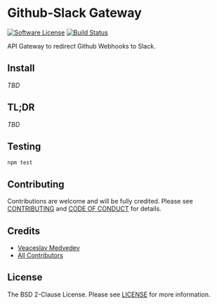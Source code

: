 # Github-Slack Gateway

[![Software License][ico-license]][link-license]
[![Build Status][ico-travis]][link-travis]

API Gateway to redirect Github Webhooks to Slack.

## Install

_TBD_

## TL;DR
   
_TBD_

## Testing

```shell
npm test
```

## Contributing

Contributions are welcome and will be fully credited. Please see [CONTRIBUTING](CONTRIBUTING.md) and [CODE OF CONDUCT](CODE_OF_CONDUCT.md) for details.

## Credits

- [Veaceslav Medvedev](https://github.com/slavcodev)
- [All Contributors](../../contributors)

## License

The BSD 2-Clause License. Please see [LICENSE][link-license] for more information.

[ico-license]: https://img.shields.io/badge/License-BSD%202--Clause-blue.svg?style=flat-square
[ico-travis]: https://img.shields.io/travis/slavcodev/github-slack-gateway/master.svg?style=flat-square

[link-license]: LICENSE
[link-travis]: https://travis-ci.org/slavcodev/github-slack-gateway
